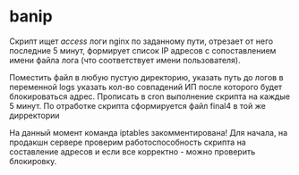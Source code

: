 # banip
Скрипт ищет *access* логи nginx по заданному пути, отрезает от него последние 5 минут, формирует список IP адресов с сопоставлением имени файла лога (что соответствует имени пользователя).


Поместить файл в любую пустую директорию, указать путь до логов в переменной logs
указать кол-во совпадений ИП после которого будет блокироваться адрес.
Прописать в cron  выполнение скрипта на каждые 5 минут. 
По отработке скрипта сформируется файл final4 в той же дирректории

На данный момент команда iptables закомментирована! Для начала, на продакшн сервере проверим работоспособность скрипта на составление адресов и если все корректно - можно проверить блокировку.
